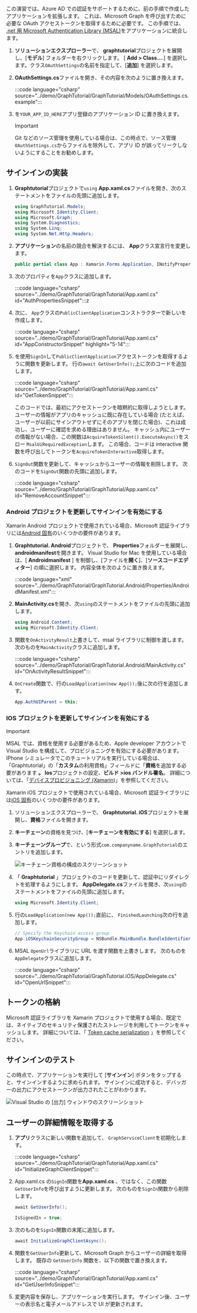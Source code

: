 <!-- markdownlint-disable MD002 MD041 -->

この演習では、Azure AD での認証をサポートするために、前の手順で作成したアプリケーションを拡張します。 これは、Microsoft Graph を呼び出すために必要な OAuth アクセストークンを取得するために必要です。 この手順では、 [.net 用 Microsoft Authentication Library (MSAL)](https://github.com/AzureAD/microsoft-authentication-library-for-dotnet)をアプリケーションに統合します。

1. **ソリューションエクスプローラー**で、 **graphtutorial**プロジェクトを展開し、[**モデル**] フォルダーを右クリックします。 [ **Add > Class...**.] を選択します。クラス`OAuthSettings`の名前を指定して、[**追加**] を選択します。

1. **OAuthSettings.cs**ファイルを開き、その内容を次のように置き換えます。

    :::code language="csharp" source="../demo/GraphTutorial/GraphTutorial/Models/OAuthSettings.cs.example":::

1. を`YOUR_APP_ID_HERE`アプリ登録のアプリケーション ID に置き換えます。

    > [!IMPORTANT]
    > Git などのソース管理を使用している場合は、この時点で、ソース管理`OAuthSettings.cs`からファイルを除外して、アプリ ID が誤ってリークしないようにすることをお勧めします。

## <a name="implement-sign-in"></a>サインインの実装

1. **Graphtutorial**プロジェクトで`using` **App.xaml.cs**ファイルを開き、次のステートメントをファイルの先頭に追加します。

    ```csharp
    using GraphTutorial.Models;
    using Microsoft.Identity.Client;
    using Microsoft.Graph;
    using System.Diagnostics;
    using System.Linq;
    using System.Net.Http.Headers;
    ```

1. **アプリケーション**の名前の競合を解決するには、 **App**クラス宣言行を変更します。

    ```csharp
    public partial class App : Xamarin.Forms.Application, INotifyPropertyChanged
    ```

1. 次のプロパティを`App`クラスに追加します。

    :::code language="csharp" source="../demo/GraphTutorial/GraphTutorial/App.xaml.cs" id="AuthPropertiesSnippet":::z

1. 次に、 `App`クラスの`PublicClientApplication`コンストラクターで新しいを作成します。

    :::code language="csharp" source="../demo/GraphTutorial/GraphTutorial/App.xaml.cs" id="AppConstructorSnippet" highlight="5-14":::

1. を使用`SignIn`して`PublicClientApplication`アクセストークンを取得するように関数を更新します。 行の`await GetUserInfo();`上に次のコードを追加します。

    :::code language="csharp" source="../demo/GraphTutorial/GraphTutorial/App.xaml.cs" id="GetTokenSnippet":::

    このコードでは、最初にアクセストークンを暗黙的に取得しようとします。 ユーザーの情報がアプリのキャッシュに既に存在している場合 (たとえば、ユーザーが以前にサインアウトせずにそのアプリを閉じた場合)、これは成功し、ユーザーに確認を求める理由はありません。 キャッシュ内にユーザーの情報がない場合、この関数は`AcquireTokenSilent().ExecuteAsync()`をスロー `MsalUiRequiredException`します。 この場合、コードは interactive 関数を呼び出してトークンを`AcquireTokenInteractive`取得します。

1. `SignOut`関数を更新して、キャッシュからユーザーの情報を削除します。 次のコードを`SignOut`関数の先頭に追加します。

    :::code language="csharp" source="../demo/GraphTutorial/GraphTutorial/App.xaml.cs" id="RemoveAccountSnippet":::

### <a name="update-android-project-to-enable-sign-in"></a>Android プロジェクトを更新してサインインを有効にする

Xamarin Android プロジェクトで使用されている場合、Microsoft 認証ライブラリには[Android 固有](https://github.com/AzureAD/microsoft-authentication-library-for-dotnet/wiki/Xamarin-Android-specifics)のいくつかの要件があります。

1. **Graphtutorial. Android**プロジェクトで、 **Properties**フォルダーを展開し、 **androidmanifest**を開きます。 Visual Studio for Mac を使用している場合は、[ **Androidmanifest** ] を制御し、[ファイルを**開く**]、[**ソースコードエディター**] の順に選択します。 内容全体を次のように置き換えます。

    :::code language="xml" source="../demo/GraphTutorial/GraphTutorial.Android/Properties/AndroidManifest.xml":::

1. **MainActivity.cs**を開き、次`using`のステートメントをファイルの先頭に追加します。

    ```csharp
    using Android.Content;
    using Microsoft.Identity.Client;
    ```

1. 関数を`OnActivityResult`上書きして、msal ライブラリに制御を渡します。 次のものを`MainActivity`クラスに追加します。

    :::code language="csharp" source="../demo/GraphTutorial/GraphTutorial.Android/MainActivity.cs" id="OnActivityResultSnippet":::

1. `OnCreate`関数で、行の`LoadApplication(new App());`後に次の行を追加します。

    ```csharp
    App.AuthUIParent = this;
    ```

### <a name="update-ios-project-to-enable-sign-in"></a>IOS プロジェクトを更新してサインインを有効にする

> [!IMPORTANT]
> MSAL では、資格を使用する必要があるため、Apple developer アカウントで Visual Studio を構成して、プロビジョニングを有効にする必要があります。 IPhone シミュレータでこのチュートリアルを実行している場合は、「Graphtutorial」の「**カスタム**の利用資格」フィールドに「**資格**を追加する必要があります **。 Ios**プロジェクトの設定、**ビルド >ios バンドル署名**。 詳細については、「[デバイスプロビジョニング (Xamarin](/xamarin/ios/get-started/installation/device-provisioning))」を参照してください。

Xamarin iOS プロジェクトで使用されている場合、Microsoft 認証ライブラリには[iOS 固有](https://github.com/AzureAD/microsoft-authentication-library-for-dotnet/wiki/Xamarin-iOS-specifics)のいくつかの要件があります。

1. ソリューションエクスプローラーで、 **Graphtutorial. iOS**プロジェクトを展開し、**資格**ファイルを開きます。

1. **キーチェーン**の資格を見つけ、[**キーチェーンを有効にする**] を選択します。

1. **キーチェーングループ**で、という形式`com.companyname.GraphTutorial`のエントリを追加します。

    ![キーチェーン資格の構成のスクリーンショット](./images/enable-keychain-access.png)

1. 「 **Graphtutorial** 」プロジェクトのコードを更新して、認証中にリダイレクトを処理するようにします。 **AppDelegate.cs**ファイルを開き、次`using`のステートメントをファイルの先頭に追加します。

    ```csharp
    using Microsoft.Identity.Client;
    ```

1. 行の`LoadApplication(new App());`直前に、 `FinishedLaunching`次の行を追加します。

    ```csharp
    // Specify the Keychain access group
    App.iOSKeychainSecurityGroup = NSBundle.MainBundle.BundleIdentifier;
    ```

1. MSAL `OpenUrl`ライブラリに URL を渡す関数を上書きします。 次のものを`AppDelegate`クラスに追加します。

    :::code language="csharp" source="../demo/GraphTutorial/GraphTutorial.iOS/AppDelegate.cs" id="OpenUrlSnippet":::

## <a name="storing-the-tokens"></a>トークンの格納

Microsoft 認証ライブラリを Xamarin プロジェクトで使用する場合、既定では、ネイティブのセキュリティ保護されたストレージを利用してトークンをキャッシュします。 詳細については、「 [Token cache serialization](https://github.com/AzureAD/microsoft-authentication-library-for-dotnet/wiki/token-cache-serialization) 」を参照してください。

## <a name="test-sign-in"></a>サインインのテスト

この時点で、アプリケーションを実行して [**サインイン**] ボタンをタップすると、サインインするように求められます。 サインインに成功すると、デバッガーの出力にアクセストークンが出力されたことがわかります。

![Visual Studio の [出力] ウィンドウのスクリーンショット](./images/debugger-access-token.png)

## <a name="get-user-details"></a>ユーザーの詳細情報を取得する

1. **アプリ**クラスに新しい関数を追加して、 `GraphServiceClient`を初期化します。

    :::code language="csharp" source="../demo/GraphTutorial/GraphTutorial/App.xaml.cs" id="InitializeGraphClientSnippet":::

1. App.xaml.cs の`SignIn`関数を**App.xaml.cs** 、ではなく、この関数`GetUserInfo`を呼び出すように更新します。 次のものを`SignIn`関数から削除します。

    ```csharp
    await GetUserInfo();

    IsSignedIn = true;
    ```

1. 次のものを`SignIn`関数の末尾に追加します。

    ```csharp
    await InitializeGraphClientAsync();
    ```

1. 関数を`GetUserInfo`更新して、Microsoft Graph からユーザーの詳細を取得します。 既存の `GetUserInfo` 関数を、以下の関数で置き換えます。

    :::code language="csharp" source="../demo/GraphTutorial/GraphTutorial/App.xaml.cs" id="GetUserInfoSnippet":::

1. 変更内容を保存し、アプリケーションを実行します。 サインイン後、ユーザーの表示名と電子メールアドレスで UI が更新されます。
